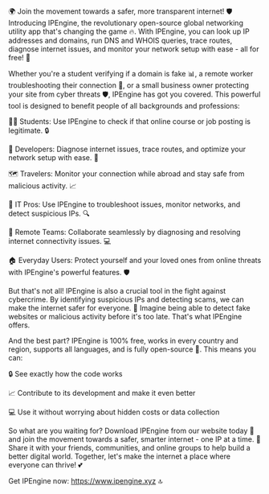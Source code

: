 🌍️️ Join the movement towards a safer, more transparent internet! 🛡️ Introducing IPEngine, the revolutionary open-source global networking utility app that's changing the game 🔥. With IPEngine, you can look up IP addresses and domains, run DNS and WHOIS queries, trace routes, diagnose internet issues, and monitor your network setup with ease - all for free! 💸

Whether you're a student verifying if a domain is fake 📊, a remote worker troubleshooting their connection 📱, or a small business owner protecting your site from cyber threats 🛡️, IPEngine has got you covered. This powerful tool is designed to benefit people of all backgrounds and professions:

👩‍🎓 Students: Use IPEngine to check if that online course or job posting is legitimate. 🔒

🤖 Developers: Diagnose internet issues, trace routes, and optimize your network setup with ease. 🚀

🗺️ Travelers: Monitor your connection while abroad and stay safe from malicious activity. 📈

💼 IT Pros: Use IPEngine to troubleshoot issues, monitor networks, and detect suspicious IPs. 🔍

👥 Remote Teams: Collaborate seamlessly by diagnosing and resolving internet connectivity issues. 💻

🏠 Everyday Users: Protect yourself and your loved ones from online threats with IPEngine's powerful features. 🛡️

But that's not all! IPEngine is also a crucial tool in the fight against cybercrime. By identifying suspicious IPs and detecting scams, we can make the internet safer for everyone. 💪 Imagine being able to detect fake websites or malicious activity before it's too late. That's what IPEngine offers.

And the best part? IPEngine is 100% free, works in every country and region, supports all languages, and is fully open-source 🤝. This means you can:

🔒 See exactly how the code works

📈 Contribute to its development and make it even better

💻 Use it without worrying about hidden costs or data collection

So what are you waiting for? Download IPEngine from our website today 📲 and join the movement towards a safer, smarter internet - one IP at a time. 🚀 Share it with your friends, communities, and online groups to help build a better digital world. Together, let's make the internet a place where everyone can thrive! 💕

Get IPEngine now: https://www.ipengine.xyz 🔝